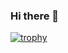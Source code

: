 ### Hi there 👋

[![trophy](https://github-profile-trophy.vercel.app/?username=blitzgamer-88&theme=onedark)](https://github.com/ryo-ma/github-profile-trophy)

<!--
**BlitzGamer-88/blitzgamer-88** is a ✨ _special_ ✨ repository because its `README.md` (this file) appears on your GitHub profile.

Here are some ideas to get you started:

- 🔭 I’m currently working on ...
- 🌱 I’m currently learning ...
- 👯 I’m looking to collaborate on ...
- 🤔 I’m looking for help with ...
- 💬 Ask me about ...
- 📫 How to reach me: ...
- 😄 Pronouns: ...
- ⚡ Fun fact: ...
-->
